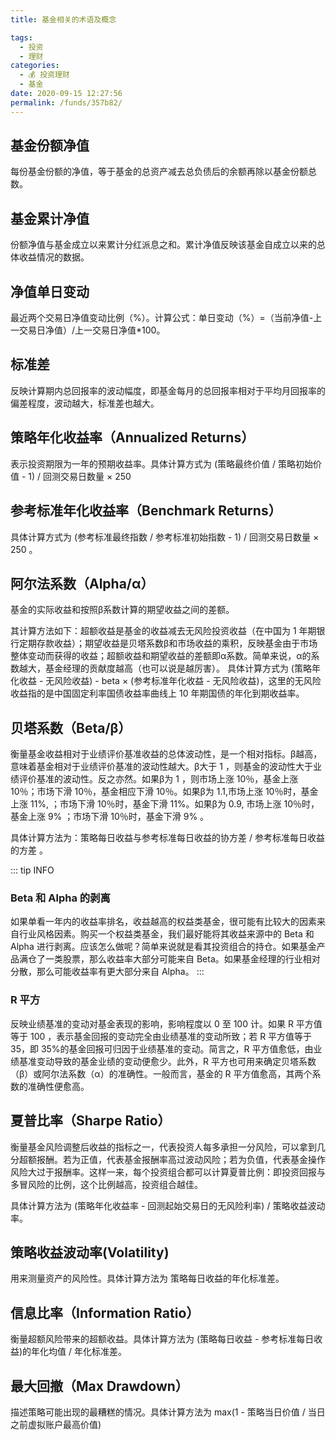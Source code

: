 ```yaml
---
title: 基金相关的术语及概念

tags: 
  - 投资
  - 理财
categories: 
  - 💰 投资理财
  - 基金
date: 2020-09-15 12:27:56
permalink: /funds/357b82/
---
```


## 基金份额净值
每份基金份额的净值，等于基金的总资产减去总负债后的余额再除以基金份额总数。 

## 基金累计净值
份额净值与基金成立以来累计分红派息之和。累计净值反映该基金自成立以来的总体收益情况的数据。

## 净值单日变动
最近两个交易日净值变动比例（%）。计算公式：单日变动（%）=（当前净值-上一交易日净值）/上一交易日净值*100。 

## 标准差
反映计算期内总回报率的波动幅度，即基金每月的总回报率相对于平均月回报率的偏差程度，波动越大，标准差也越大。

## 策略年化收益率（Annualized Returns）
表示投资期限为一年的预期收益率。具体计算方式为 (策略最终价值 / 策略初始价值 - 1) / 回测交易日数量 × 250
## 参考标准年化收益率（Benchmark Returns）
具体计算方式为 (参考标准最终指数 / 参考标准初始指数 - 1) / 回测交易日数量 × 250 。

## 阿尔法系数（Alpha/α）
基金的实际收益和按照β系数计算的期望收益之间的差额。

其计算方法如下：超额收益是基金的收益减去无风险投资收益（在中国为 1 年期银行定期存款收益）；期望收益是贝塔系数β和市场收益的乘积，反映基金由于市场整体变动而获得的收益；超额收益和期望收益的差额即α系数。简单来说，α的系数越大，基金经理的贡献度越高（也可以说是越厉害）。 
具体计算方式为 (策略年化收益 - 无风险收益) - beta × (参考标准年化收益 - 无风险收益)，这里的无风险收益指的是中国固定利率国债收益率曲线上 10 年期国债的年化到期收益率。

## 贝塔系数（Beta/β）
衡量基金收益相对于业绩评价基准收益的总体波动性，是一个相对指标。β越高，意味着基金相对于业绩评价基准的波动性越大。β大于 1 ，则基金的波动性大于业绩评价基准的波动性。反之亦然。如果β为 1 ，则市场上涨 10％，基金上涨 10％；市场下滑 10％，基金相应下滑 10％。如果β为 1.1,市场上涨 10％时，基金上涨 11%, ；市场下滑 10％时，基金下滑 11%。如果β为 0.9, 市场上涨 10％时，基金上涨 9% ；市场下滑 10％时，基金下滑 9% 。 

具体计算方法为：策略每日收益与参考标准每日收益的协方差 / 参考标准每日收益的方差 。

::: tip INFO
### Beta 和 Alpha 的剥离
如果单看一年内的收益率排名，收益越高的权益类基金，很可能有比较大的因素来自行业风格因素。购买一个权益类基金，我们最好能将其收益来源中的 Beta 和 Alpha 进行剥离。应该怎么做呢？简单来说就是看其投资组合的持仓。如果基金产品满仓了一类股票，那么收益率大部分可能来自 Beta。如果基金经理的行业相对分散，那么可能收益率有更大部分来自 Alpha。 
:::

### R 平方
反映业绩基准的变动对基金表现的影响，影响程度以 0 至 100 计。如果 R 平方值等于 100 ，表示基金回报的变动完全由业绩基准的变动所致；若 R 平方值等于 35，即 35%的基金回报可归因于业绩基准的变动。简言之，R 平方值愈低，由业绩基准变动导致的基金业绩的变动便愈少。此外，R 平方也可用来确定贝塔系数（β）或阿尔法系数（α）的准确性。一般而言，基金的 R 平方值愈高，其两个系数的准确性便愈高。 

## 夏普比率（Sharpe Ratio）
衡量基金风险调整后收益的指标之一，代表投资人每多承担一分风险，可以拿到几分超额报酬。若为正值，代表基金报酬率高过波动风险；若为负值，代表基金操作风险大过于报酬率。这样一来，每个投资组合都可以计算夏普比例：即投资回报与多冒风险的比例，这个比例越高，投资组合越佳。 

具体计算方法为 (策略年化收益率 - 回测起始交易日的无风险利率) / 策略收益波动率。

## 策略收益波动率(Volatility)
用来测量资产的风险性。具体计算方法为 策略每日收益的年化标准差。

## 信息比率（Information Ratio）
衡量超额风险带来的超额收益。具体计算方法为 (策略每日收益 - 参考标准每日收益)的年化均值 / 年化标准差。

## 最大回撤（Max Drawdown）
描述策略可能出现的最糟糕的情况。具体计算方法为 max(1 - 策略当日价值 / 当日之前虚拟账户最高价值)

